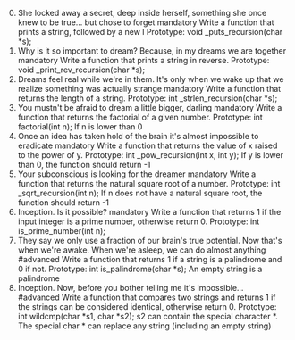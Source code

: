 0. She locked away a secret, deep inside herself, something she once knew to be true... but chose to forget
mandatory
Write a function that prints a string, followed by a new l
Prototype: void _puts_recursion(char *s);
1. Why is it so important to dream? Because, in my dreams we are together
mandatory
Write a function that prints a string in reverse.
Prototype: void _print_rev_recursion(char *s);
2. Dreams feel real while we're in them. It's only when we wake up that we realize something was actually strange
mandatory
Write a function that returns the length of a string.
Prototype: int _strlen_recursion(char *s);
3. You mustn't be afraid to dream a little bigger, darling
mandatory
Write a function that returns the factorial of a given number.
Prototype: int factorial(int n);
If n is lower than 0
4. Once an idea has taken hold of the brain it's almost impossible to eradicate
mandatory
Write a function that returns the value of x raised to the power of y.
Prototype: int _pow_recursion(int x, int y);
If y is lower than 0, the function should return -1
5. Your subconscious is looking for the dreamer
mandatory
Write a function that returns the natural square root of a number.
Prototype: int _sqrt_recursion(int n);
If n does not have a natural square root, the function should return -1
6. Inception. Is it possible?
mandatory
Write a function that returns 1 if the input integer is a prime number, otherwise return 0.
Prototype: int is_prime_number(int n);
7. They say we only use a fraction of our brain's true potential. Now that's when we're awake. When we're asleep, we can do almost anything
#advanced
Write a function that returns 1 if a string is a palindrome and 0 if not.
Prototype: int is_palindrome(char *s);
An empty string is a palindrome
8. Inception. Now, before you bother telling me it's impossible...
#advanced
Write a function that compares two strings and returns 1 if the strings can be considered identical, otherwise return 0.
Prototype: int wildcmp(char *s1, char *s2);
s2 can contain the special character *.
The special char * can replace any string (including an empty string)